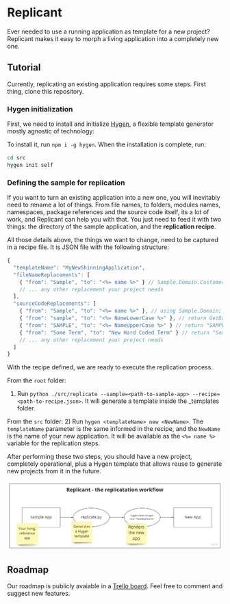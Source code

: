 # Replicant

Ever needed to use a running application as template for a new project? Replicant makes it easy to morph a living application into a completely new one.

## Tutorial

Currently, replicating an existing application requires some steps. First thing, clone this repository.

### Hygen initialization

First, we need to install and initialize [Hygen](https://www.hygen.io), a flexible template generator mostly agnostic of technology:

To install it, run `npm i -g hygen`. When the installation is complete, run:

```sh
cd src
hygen init self
```

### Defining the sample for replication

If you want to turn an existing application into a new one, you will inevitably need to rename a lot of things. From file names, to folders, modules names, namespaces, package references and the source code itself, its a lot of work, and Replicant can help you with that. You just need to feed it with two things: the directory of the sample application, and the **replication recipe**.

All those details above, the things we want to change, need to be captured in a recipe file. It is JSON file with the following structure:

```javascript
{
  "templateName": "MyNewShinningApplication",
  "fileNameReplacements": [
    { "from": "Sample", "to": "<%= name %>" } // Sample.Domain.Customer -> NewName.Domain.Customer
    // ... any other replacement your project needs
  ],
  "sourceCodeReplacements": [
    { "from": "Sample", "to": "<%= name %>" }, // using Sample.Domain; -> using NewName.Domain;
    { "from": "sample", "to": "<%= NameLowerCase %>" }, // return GetDatabase("sample"); -> return GetDatabase("newname");
    { "from": "SAMPLE", "to": "<%= NameUpperCase %>" } // return "SAMPLE"; -> return "NEWNAME";
    { "from": "Some Term", "to": "New Hard Coded Term" } // return "Some Term"; -> return "New Hard Coded Term";
    // ... any other replacement your project needs
  ]
}
```

With the recipe defined, we are ready to execute the replication process.

From the `root` folder:
1) Run `python ./src/replicate --sample=<path-to-sample-app> --recipe=<path-to-recipe.json>`. It will generate a template inside the _templates folder.

From the `src` folder:
2) Run `hygen <templateName> new <NewName>`. The `templateName` parameter is the same informed in the recipe, and the `NewName` is the name of your new application. It will be available as the `<%= name %>` variable for the replication steps.

After performing these two steps, you should have a new project, completely operational, plus a Hygen template that allows reuse to generate new projects from it in the future.

![Replication workflow](/docs/img/workflow.jpg)

## Roadmap

Our roadmap is publicly avaiable in a [Trello board](https://trello.com/b/T9khQD2v/replicant-roadmap). Feel free to comment and suggest new features.
